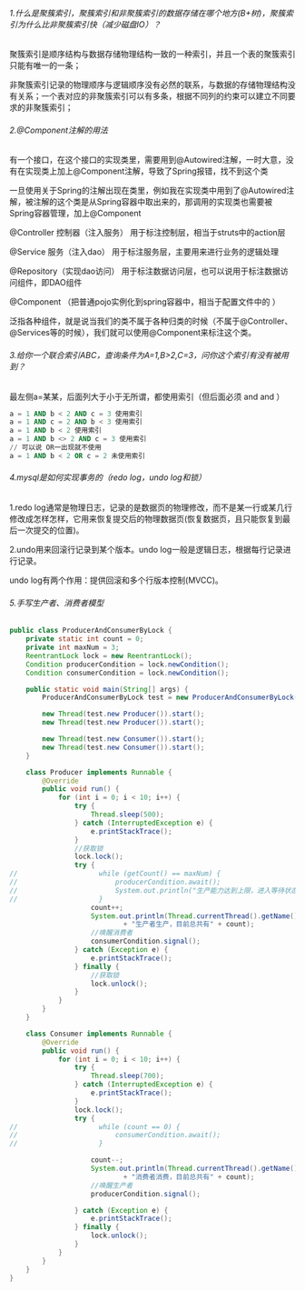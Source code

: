 ###### 1.什么是聚簇索引，聚簇索引和非聚簇索引的数据存储在哪个地方(B+树)，聚簇索引为什么比非聚簇索引快（减少磁盘IO）？

聚簇索引是顺序结构与数据存储物理结构一致的一种索引，并且一个表的聚簇索引只能有唯一的一条；

非聚簇索引记录的物理顺序与逻辑顺序没有必然的联系，与数据的存储物理结构没有关系；一个表对应的非聚簇索引可以有多条，根据不同列的约束可以建立不同要求的非聚簇索引；

###### 2.@Component注解的用法

有一个接口，在这个接口的实现类里，需要用到@Autowired注解，一时大意，没有在实现类上加上@Component注解，导致了Spring报错，找不到这个类

一旦使用关于Spring的注解出现在类里，例如我在实现类中用到了@Autowired注解，被注解的这个类是从Spring容器中取出来的，那调用的实现类也需要被Spring容器管理，加上@Component

@Controller 控制器（注入服务）
 用于标注控制层，相当于struts中的action层

@Service 服务（注入dao）
 用于标注服务层，主要用来进行业务的逻辑处理

@Repository（实现dao访问）
 用于标注数据访问层，也可以说用于标注数据访问组件，即DAO组件

@Component （把普通pojo实例化到spring容器中，相当于配置文件中的 ）

泛指各种组件，就是说当我们的类不属于各种归类的时候（不属于@Controller、@Services等的时候），我们就可以使用@Component来标注这个类。

###### 3.给你一个联合索引ABC，查询条件为A=1,B>2,C=3，问你这个索引有没有被用到？

最左侧a=某某，后面列大于小于无所谓，都使用索引（但后面必须 and and ）

```sql
a = 1 AND b < 2 AND c = 3 使用索引
a = 1 AND c = 2 AND b < 3 使用索引
a = 1 AND b < 2 使用索引
a = 1 AND b <> 2 AND c = 3 使用索引
// 可以说 OR一出现就不使用
a = 1 AND b < 2 OR c = 2 未使用索引
```



###### 4.mysql是如何实现事务的（redo log，undo log和锁）

1.redo log通常是物理日志，记录的是数据页的物理修改，而不是某一行或某几行修改成怎样怎样，它用来恢复提交后的物理数据页(恢复数据页，且只能恢复到最后一次提交的位置)。

2.undo用来回滚行记录到某个版本。undo log一般是逻辑日志，根据每行记录进行记录。

undo log有两个作用：提供回滚和多个行版本控制(MVCC)。

###### 5.手写生产者、消费者模型

```java
public class ProducerAndConsumerByLock {
    private static int count = 0;
    private int maxNum = 3;
    ReentrantLock lock = new ReentrantLock();
    Condition producerCondition = lock.newCondition();
    Condition consumerCondition = lock.newCondition();

    public static void main(String[] args) {
        ProducerAndConsumerByLock test = new ProducerAndConsumerByLock();

        new Thread(test.new Producer()).start();
        new Thread(test.new Producer()).start();

        new Thread(test.new Consumer()).start();
        new Thread(test.new Consumer()).start();
    }

    class Producer implements Runnable {
        @Override
        public void run() {
            for (int i = 0; i < 10; i++) {
                try {
                    Thread.sleep(500);
                } catch (InterruptedException e) {
                    e.printStackTrace();
                }
                //获取锁
                lock.lock();
                try {
//                    while (getCount() == maxNum) {
//                        producerCondition.await();
//                        System.out.println("生产能力达到上限，进入等待状态");
//                    }
                    count++;
                    System.out.println(Thread.currentThread().getName()
                            + "生产者生产，目前总共有" + count);
                    //唤醒消费者
                    consumerCondition.signal();
                } catch (Exception e) {
                    e.printStackTrace();
                } finally {
                    //获取锁
                    lock.unlock();
                }
            }
        }
    }

    class Consumer implements Runnable {
        @Override
        public void run() {
            for (int i = 0; i < 10; i++) {
                try {
                    Thread.sleep(700);
                } catch (InterruptedException e) {
                    e.printStackTrace();
                }
                lock.lock();
                try {
//                    while (count == 0) {
//                        consumerCondition.await();
//                    }

                    count--;
                    System.out.println(Thread.currentThread().getName()
                            + "消费者消费，目前总共有" + count);
                    //唤醒生产者
                    producerCondition.signal();

                } catch (Exception e) {
                    e.printStackTrace();
                } finally {
                    lock.unlock();
                }
            }
        }
    }
}
```
